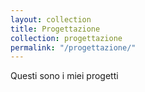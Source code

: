 ```yaml
---
layout: collection
title: Progettazione
collection: progettazione
permalink: "/progettazione/"
---
```


Questi sono i miei progetti
